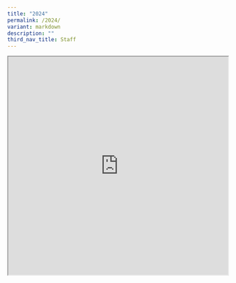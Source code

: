 ```yaml
---
title: "2024"
permalink: /2024/
variant: markdown
description: ""
third_nav_title: Staff
---
```

<iframe height="500px" width="100%" src="https://docs.google.com/spreadsheets/d/e/2PACX-1vRIWZKFu6eg-erYv3B_mfTuW_0U3uIGc0smHshUnc38DA4AnXjJSQcMPy2JHuqCTPrEwtsJGlYjJbEL/pubhtml?widget=true&amp;headers=false"></iframe>